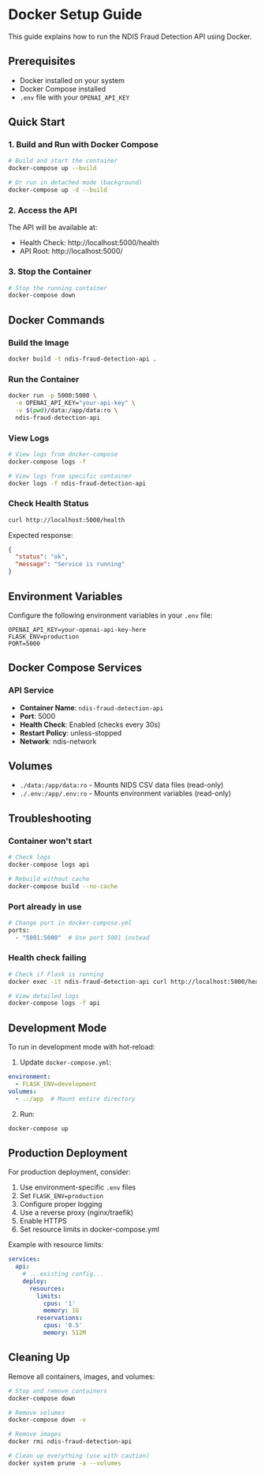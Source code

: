 # Docker Setup Guide

This guide explains how to run the NDIS Fraud Detection API using Docker.

## Prerequisites

- Docker installed on your system
- Docker Compose installed
- `.env` file with your `OPENAI_API_KEY`

## Quick Start

### 1. Build and Run with Docker Compose

```bash
# Build and start the container
docker-compose up --build

# Or run in detached mode (background)
docker-compose up -d --build
```

### 2. Access the API

The API will be available at:
- Health Check: http://localhost:5000/health
- API Root: http://localhost:5000/

### 3. Stop the Container

```bash
# Stop the running container
docker-compose down
```

## Docker Commands

### Build the Image

```bash
docker build -t ndis-fraud-detection-api .
```

### Run the Container

```bash
docker run -p 5000:5000 \
  -e OPENAI_API_KEY="your-api-key" \
  -v $(pwd)/data:/app/data:ro \
  ndis-fraud-detection-api
```

### View Logs

```bash
# View logs from docker-compose
docker-compose logs -f

# View logs from specific container
docker logs -f ndis-fraud-detection-api
```

### Check Health Status

```bash
curl http://localhost:5000/health
```

Expected response:
```json
{
  "status": "ok",
  "message": "Service is running"
}
```

## Environment Variables

Configure the following environment variables in your `.env` file:

```env
OPENAI_API_KEY=your-openai-api-key-here
FLASK_ENV=production
PORT=5000
```

## Docker Compose Services

### API Service
- **Container Name**: `ndis-fraud-detection-api`
- **Port**: 5000
- **Health Check**: Enabled (checks every 30s)
- **Restart Policy**: unless-stopped
- **Network**: ndis-network

## Volumes

- `./data:/app/data:ro` - Mounts NIDS CSV data files (read-only)
- `./.env:/app/.env:ro` - Mounts environment variables (read-only)

## Troubleshooting

### Container won't start
```bash
# Check logs
docker-compose logs api

# Rebuild without cache
docker-compose build --no-cache
```

### Port already in use
```bash
# Change port in docker-compose.yml
ports:
  - "5001:5000"  # Use port 5001 instead
```

### Health check failing
```bash
# Check if Flask is running
docker exec -it ndis-fraud-detection-api curl http://localhost:5000/health

# View detailed logs
docker-compose logs -f api
```

## Development Mode

To run in development mode with hot-reload:

1. Update `docker-compose.yml`:
```yaml
environment:
  - FLASK_ENV=development
volumes:
  - .:/app  # Mount entire directory
```

2. Run:
```bash
docker-compose up
```

## Production Deployment

For production deployment, consider:

1. Use environment-specific `.env` files
2. Set `FLASK_ENV=production`
3. Configure proper logging
4. Use a reverse proxy (nginx/traefik)
5. Enable HTTPS
6. Set resource limits in docker-compose.yml

Example with resource limits:
```yaml
services:
  api:
    # ...existing config...
    deploy:
      resources:
        limits:
          cpus: '1'
          memory: 1G
        reservations:
          cpus: '0.5'
          memory: 512M
```

## Cleaning Up

Remove all containers, images, and volumes:

```bash
# Stop and remove containers
docker-compose down

# Remove volumes
docker-compose down -v

# Remove images
docker rmi ndis-fraud-detection-api

# Clean up everything (use with caution)
docker system prune -a --volumes
```

